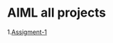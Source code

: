 # AIML all projects
1.[Assigment-1]([https://github.com/M-Rishik-Reddy/AI-ML/blob/main/Assignment3_all.ipynb](https://github.com/M-Rishik-Reddy/AI-ML/blob/main/Assignment_1.ipynb)https://github.com/M-Rishik-Reddy/AI-ML/blob/main/Assignment_1.ipynb)
